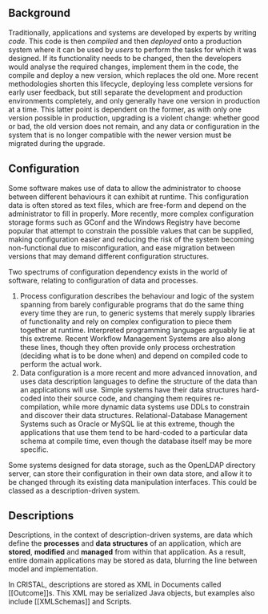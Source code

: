 ## Background

Traditionally, applications and systems are developed by experts by writing _code_. This code is then _compiled_ and then _deployed_ onto a production system where it can be used by _users_ to perform the tasks for which it was designed. If its functionality needs to be changed, then the developers would analyse the required changes, implement them in the code, the compile and deploy a new version, which replaces the old one. More recent methodologies shorten this lifecycle, deploying less complete versions for early user feedback, but still separate the development and production environments completely, and only generally have one version in production at a time. This latter point is dependent on the former, as with only one version possible in production, upgrading is a violent change: whether good or bad, the old version does not remain, and any data or configuration in the system that is no longer compatible with the newer version must be migrated during the upgrade.

## Configuration

Some software makes use of data to allow the administrator to choose between different behaviours it can exhibit at runtime. This configuration data is often stored as text files, which are free-form and depend on the administrator to fill in properly. More recently, more complex configuration storage forms such as GConf and the Windows Registry have become popular that attempt to constrain the possible values that can be supplied, making configuration easier and reducing the risk of the system becoming non-functional due to misconfiguration, and ease migration between versions that may demand different configuration structures.

Two spectrums of configuration dependency exists in the world of software, relating to configuration of data and processes. 

1. Process configuration describes the behaviour and logic of the system spanning from barely configurable programs that do the same thing every time they are run, to generic systems that merely supply libraries of functionality and rely on complex configuration to piece them together at runtime. Interpreted programming languages arguably lie at this extreme. Recent Workflow Management Systems are also along these lines, though they often provide only process orchestration (deciding what is to be done when) and depend on compiled code to perform the actual work. 
1. Data configuration is a more recent and more advanced innovation, and uses data description languages to define the structure of the data than an applications will use. Simple systems have their data structures hard-coded into their source code, and changing them requires re-compilation, while more dynamic data systems use DDLs to constrain and discover their data structures. Relational-Database Management Systems such as Oracle or MySQL lie at this extreme, though the applications that use them tend to be hard-coded to a particular data schema at compile time, even though the database itself may be more specific.

Some systems designed for data storage, such as the OpenLDAP directory server, can store their configuration in their own data store, and allow it to be changed through its existing data manipulation interfaces. This could be classed as a description-driven system.

## Descriptions

Descriptions, in the context of description-driven systems, are data which define the **processes** and **data structures** of an application, which are **stored**, **modified** and **managed** from within that application. As a result, entire domain applications may be stored as data, blurring the line between model and implementation.

In CRISTAL, descriptions are stored as XML in Documents called [[Outcome]]s. This XML may be serialized Java objects, but examples also include [[XMLSchemas]] and Scripts.